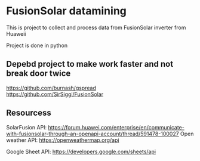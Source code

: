 # FusionSolar datamining

This is project to collect and process data from FusionSolar inverter from Huaweii

Project is done in python

## Depebd project to make work faster and not break door twice
https://github.com/burnash/gspread
https://github.com/SirSiggi/FusionSolar

## Resourcess
SolarFusion API: https://forum.huawei.com/enterprise/en/communicate-with-fusionsolar-through-an-openapi-account/thread/591478-100027
Open weather API: https://openweathermap.org/api

Google Sheet API: https://developers.google.com/sheets/api

